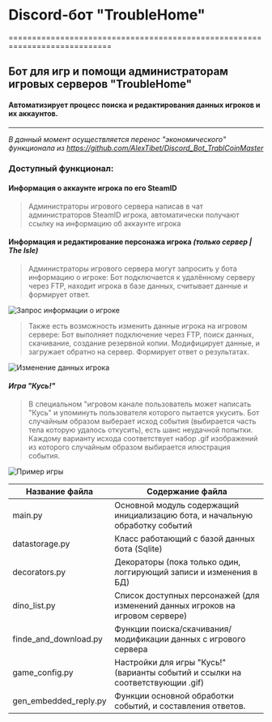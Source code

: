 # Discord-бот "TroubleHome"
============================================================================
## Бот для игр и помощи администраторам игровых серверов "TroubleHome"
#### Автоматизирует процесс поиска и редактирования данных игроков и их аккаунтов. 
----------------------------------------------------------------------------
*В данный момент осуществляется перенос "экономического" функционала из https://github.com/AlexTibet/Discord_Bot_TrablCoinMaster*


### Доступный функционал:

#### Информация о аккаунте игрока по его SteamID
>Администраторы игрового сервера написав в чат администраторов SteamID игрока, автоматически получают ссылку
>на информацию об аккаунте игрока

#### Информация и редактирование персонажа игрока *(только сервер | The Isle)*
>Администраторы игрового сервера могут запросить у бота информацию о игроке:
>Бот подключается к удалённому серверу через FTP, находит игрока в базе данных, считывает данные и формирует ответ.
>
![Запрос информации о игроке](//github.com/AlexTibet/Discord_Bot_TroubleHome/blob/master/png/Запрос_информации_о_игроке.png "Запрос информации о игроке")

>Также есть возможность изменить данные игрока на игровом сервере:
>Бот выполняет подключение через FTP, поиск данных, скачивание, создание резервной копии.
>Модифицирует данные, и загружает обратно на сервер. Формирует ответ о результатах.
>
![Изменение данных игрока](//github.com/AlexTibet/Discord_Bot_TroubleHome/blob/master/png/Изменение_данных_игрока.png "Изменение данных игрока")

#### *Игра "Кусь!"*
>В специальном "игровом канале пользователь может написать "Кусь" и упоминуть пользователя которого пытается укусить.
>Бот случайным образом выберает исход события (выбирается часть тела которую удалось откусить), есть шанс неудачной попытки.
>Каждому варианту исхода соответствует набор .gif изображений из которого случайным образом выбирается илюстрация события.
>
![Пример игры](//github.com/AlexTibet/Discord_Bot_TroubleHome/blob/master/png/Пример%20_игры.png "Пример игры")

Название файла  		| Содержание файла
------------------------|----------------------
main.py       			| Основной модуль содержащий инициализацию бота, и начальную обработку событий
datastorage.py 		    | Класс работающий с базой данных бота (Sqlite)
decorators.py           | Декораторы (пока только один, логгирующий записи и изменения в БД)
dino_list.py    		| Список доступных персонажей (для изменений данных игроков на игровом сервере)
finde_and_download.py   | Функции поиска/скачивания/модификации данных с игрового сервера
game_config.py          | Настройки для игры "Кусь!" (варианты событий и ссылки на соответствующии .gif)
gen_embedded_reply.py   | Функции основной обработки событий, и составления ответов.
